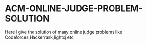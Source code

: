 # ACM-ONLINE-JUDGE-PROBLEM-SOLUTION
Here I give the solution of many online judge problems like Codeforces,Hackerrank,lightoj etc
